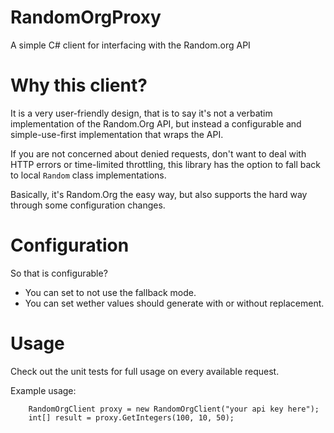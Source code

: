 # RandomOrgProxy
A simple C# client for interfacing with the Random.org API

# Why this client?

It is a very user-friendly design, that is to say it's not a verbatim implementation of the Random.Org API, but instead a configurable and simple-use-first implementation that wraps the API.

If you are not concerned about denied requests, don't want to deal with HTTP errors or time-limited throttling, this library has the option to fall back to local ```Random``` class implementations.

Basically, it's Random.Org the easy way, but also supports the hard way through some configuration changes.

# Configuration

So that is configurable?

- You can set to not use the fallback mode.
- You can set wether values should generate with or without replacement.

# Usage

Check out the unit tests for full usage on every available request.

Example usage:

```
    RandomOrgClient proxy = new RandomOrgClient("your api key here");
    int[] result = proxy.GetIntegers(100, 10, 50);
```